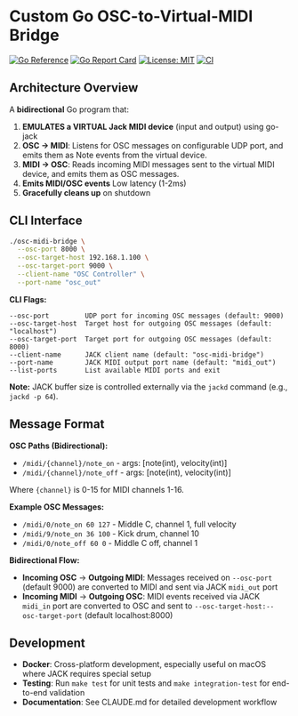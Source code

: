 # Custom Go OSC-to-Virtual-MIDI Bridge

[![Go Reference](https://pkg.go.dev/badge/github.com/GeoffreyPlitt/osc_as_midi.svg)](https://pkg.go.dev/github.com/GeoffreyPlitt/osc_as_midi)
[![Go Report Card](https://goreportcard.com/badge/github.com/GeoffreyPlitt/osc_as_midi)](https://goreportcard.com/report/github.com/GeoffreyPlitt/osc_as_midi)
[![License: MIT](https://img.shields.io/badge/License-MIT-yellow.svg)](https://opensource.org/licenses/MIT)
[![CI](https://github.com/GeoffreyPlitt/osc_as_midi/workflows/CI/badge.svg)](https://github.com/GeoffreyPlitt/osc_as_midi/actions)

## Architecture Overview

A **bidirectional** Go program that:
1. **EMULATES a VIRTUAL Jack MIDI device** (input and output) using go-jack
2. **OSC → MIDI**: Listens for OSC messages on configurable UDP port, and emits them as Note events from the virtual device.
3. **MIDI → OSC**: Reads incoming MIDI messages sent to the virtual MIDI device, and emits them as OSC messages.
5. **Emits MIDI/OSC events** Low latency (1-2ms)
6. **Gracefully cleans up** on shutdown

## CLI Interface

```bash
./osc-midi-bridge \
  --osc-port 8000 \
  --osc-target-host 192.168.1.100 \
  --osc-target-port 9000 \
  --client-name "OSC Controller" \
  --port-name "osc_out"
```

**CLI Flags:**
```
--osc-port         UDP port for incoming OSC messages (default: 9000)
--osc-target-host  Target host for outgoing OSC messages (default: "localhost")
--osc-target-port  Target port for outgoing OSC messages (default: 8000)
--client-name      JACK client name (default: "osc-midi-bridge")
--port-name        JACK MIDI output port name (default: "midi_out")
--list-ports       List available MIDI ports and exit
```

**Note:** JACK buffer size is controlled externally via the `jackd` command (e.g., `jackd -p 64`).

## Message Format

**OSC Paths (Bidirectional):**
- `/midi/{channel}/note_on` - args: [note(int), velocity(int)]
- `/midi/{channel}/note_off` - args: [note(int), velocity(int)]

Where `{channel}` is 0-15 for MIDI channels 1-16.

**Example OSC Messages:**
- `/midi/0/note_on 60 127` - Middle C, channel 1, full velocity
- `/midi/9/note_on 36 100` - Kick drum, channel 10
- `/midi/0/note_off 60 0` - Middle C off, channel 1

**Bidirectional Flow:**
- **Incoming OSC** → **Outgoing MIDI**: Messages received on `--osc-port` (default 9000) are converted to MIDI and sent via JACK `midi_out` port
- **Incoming MIDI** → **Outgoing OSC**: MIDI events received via JACK `midi_in` port are converted to OSC and sent to `--osc-target-host:--osc-target-port` (default localhost:8000)

## Development

- **Docker**: Cross-platform development, especially useful on macOS where JACK requires special setup
- **Testing**: Run `make test` for unit tests and `make integration-test` for end-to-end validation  
- **Documentation**: See CLAUDE.md for detailed development workflow